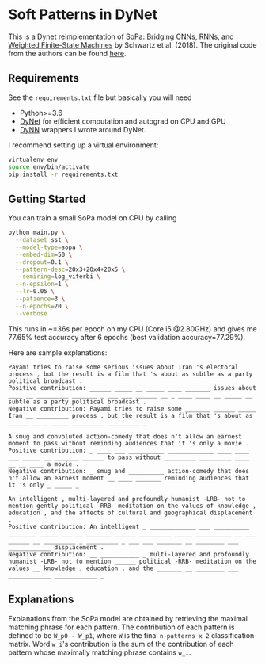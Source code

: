 # Soft Patterns in DyNet

This is a Dynet reimplementation of [SoPa: Bridging CNNs, RNNs, and Weighted Finite-State Machines](https://arxiv.org/abs/1805.06061) by Schwartz et al. (2018). The original code from the authors can be found [here](https://github.com/Noahs-ARK/soft_patterns).

## Requirements

See the `requirements.txt` file but basically you will need

- Python>=3.6
- [DyNet](https://github.com/clab/dynet) for efficient computation and autograd on CPU and GPU
- [DyNN](https://github.com/pmichel31415/dynn) wrappers I wrote around DyNet.

I recommend setting up a virtual environment:

```bash
virtualenv env
source env/bin/activate
pip install -r requirements.txt
```

## Getting Started

You can train a small SoPa model on CPU by calling

```bash
python main.py \
  --dataset sst \
  --model-type=sopa \
  --embed-dim=50 \
  --dropout=0.1 \
  --pattern-desc=20x3+20x4+20x5 \
  --semiring=log_viterbi \
  --n-epsilon=1 \
  --lr=0.05 \
  --patience=3 \
  --n-epochs=20 \
  --verbose
```

This runs in ~=36s per epoch on my CPU (Core i5 @2.80GHz) and gives me 77.65% test accuracy after 6 epochs (best validation accuracy=77.29%).

Here are sample explanations:


```
Payami tries to raise some serious issues about Iran 's electoral process , but the result is a film that 's about as subtle as a party political broadcast .
Positive contribution: ______ _____ __ _____ ____ _______ issues about ____ __ _________ _______ _ ___ ___ ______ __ _ ____ ____ __ _____ __ subtle as a party political broadcast .
Negative contribution: Payami tries to raise some _______ ______ _____ Iran __ _________ process , but the result is a film that 's about as ______ __ _ _____ _________ _________ _
```

```
A smug and convoluted action-comedy that does n't allow an earnest moment to pass without reminding audiences that it 's only a movie .
Positive contribution: _ ____ ___ __________ _____________ ____ ____ ___ _____ __ _______ ______ to pass without _________ _________ ____ __ __ ____ a movie .
Negative contribution: _ smug and __________ action-comedy that does n't allow an earnest moment __ ____ _______ reminding audiences that it 's only _ _____ _
```

```
An intelligent , multi-layered and profoundly humanist -LRB- not to mention gently political -RRB- meditation on the values of knowledge , education , and the affects of cultural and geographical displacement .
Positive contribution: An intelligent _ _____________ ___ __________ ________ _____ ___ __ _______ ______ _________ _____ __________ __ ___ ______ __ _________ _ _________ _ ___ ___ _______ __ ________ ___ ____________ displacement .
Negative contribution: __ ___________ _ multi-layered and profoundly humanist -LRB- not to mention ______ political -RRB- meditation on the values __ knowledge , education , and the _______ __ ________ ___ ____________ ____________ _
```

## Explanations

Explanations from the SoPa model are obtained by retrieving the maximal matching phrase for each pattern. The contribution of each pattern is defined to be `W_p0 - W_p1`, where `W` is the final `n-patterns x 2` classification matrix. Word `w_i`'s contribution is the sum of the contribution of each pattern whose maximally matching phrase contains `w_i`.